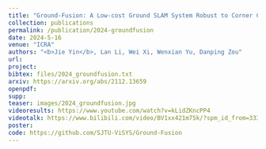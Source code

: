```yaml
---
title: "Ground-Fusion: A Low-cost Ground SLAM System Robust to Corner Cases"
collection: publications
permalink: /publication/2024-groundfusion
date: 2024-5-16
venue: "ICRA"
authors: "<b>Jie Yin</b>, Lan Li, Wei Xi, Wenxian Yu, Danping Zou"
url: 
project: 
bibtex: files/2024_groundfusion.txt
arxiv: https://arxiv.org/abs/2112.13659
openpdf: 
supp: 
teaser: images/2024_groundfusion.jpg
videoresults: https://www.youtube.com/watch?v=kLidZKncPP4
videotalk: https://www.bilibili.com/video/BV1xx421m75k/?spm_id_from=333.337.search-card.all.click&vd_source=0804300aea4065df90adde5398ee74b7
poster: 
code: https://github.com/SJTU-ViSYS/Ground-Fusion
---
```

